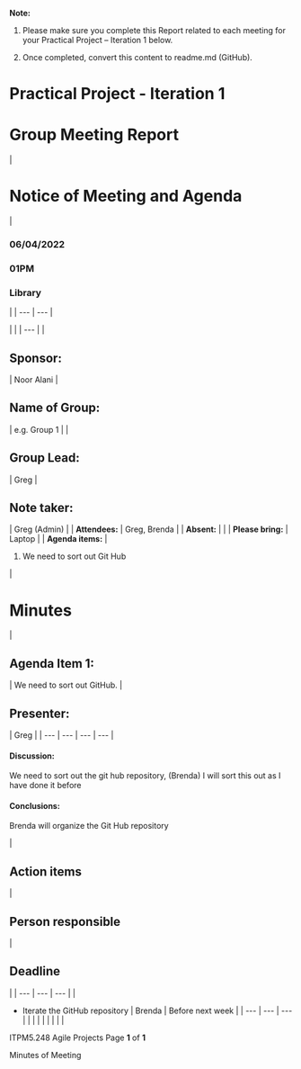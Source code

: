 **Note:**

1. Please make sure you complete this Report related to each meeting for your Practical Project – Iteration 1 below.

2. Once completed, convert this content to readme.md (GitHub).

# **Practical Project - Iteration 1**

# Group Meeting Report

|


# **Notice of Meeting and Agenda**
 |
### 06/04/2022

### 01PM

### Library
 |
| --- | --- |

|
 |
| --- |
|
## Sponsor:
 | Noor Alani |
## Name of Group:
 | e.g. Group 1 |
|
## Group Lead:
 | Greg |
## Note taker:
 | Greg (Admin) |
| **Attendees:** | Greg, Brenda |
| **Absent:** |
 |
| **Please bring:** | Laptop |
| **Agenda items:** |
1. We need to sort out Git Hub

 |

# Minutes

|
## Agenda Item 1:
 | We need to sort out GitHub. |
## Presenter:
 | Greg |
| --- | --- | --- | --- |

#### Discussion:

We need to sort out the git hub repository, (Brenda) I will sort this out as I have done it before

#### Conclusions:

Brenda will organize the Git Hub repository

|
## Action items
 |
## Person responsible
 |
## Deadline
 |
| --- | --- | --- |
|
- Iterate the GitHub repository
 | Brenda | Before next week |
| --- | --- | --- |
|
 |
 |
 |
|
 |
 |
 |

ITPM5.248 Agile Projects Page **1** of **1**

Minutes of Meeting